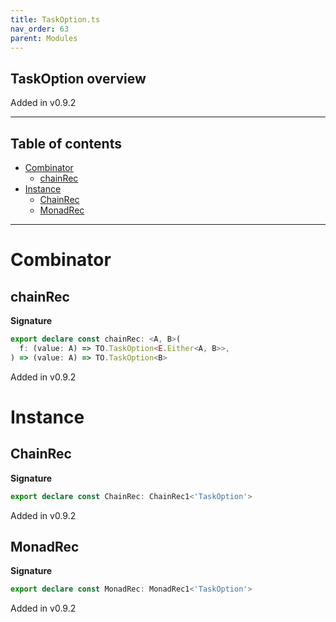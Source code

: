 ```yaml
---
title: TaskOption.ts
nav_order: 63
parent: Modules
---
```


## TaskOption overview

Added in v0.9.2

---

<h2 class="text-delta">Table of contents</h2>

- [Combinator](#combinator)
  - [chainRec](#chainrec)
- [Instance](#instance)
  - [ChainRec](#chainrec)
  - [MonadRec](#monadrec)

---

# Combinator

## chainRec

**Signature**

```ts
export declare const chainRec: <A, B>(
  f: (value: A) => TO.TaskOption<E.Either<A, B>>,
) => (value: A) => TO.TaskOption<B>
```

Added in v0.9.2

# Instance

## ChainRec

**Signature**

```ts
export declare const ChainRec: ChainRec1<'TaskOption'>
```

Added in v0.9.2

## MonadRec

**Signature**

```ts
export declare const MonadRec: MonadRec1<'TaskOption'>
```

Added in v0.9.2
